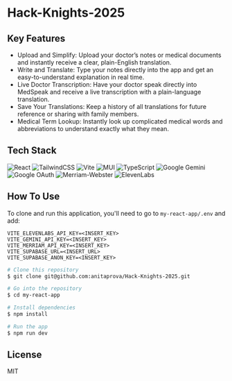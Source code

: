 # Hack-Knights-2025

## Key Features

- Upload and Simplify: Upload your doctor’s notes or medical documents and instantly receive a clear, plain-English translation.
- Write and Translate: Type your notes directly into the app and get an easy-to-understand explanation in real time.
- Live Doctor Transcription: Have your doctor speak directly into MedSpeak and receive a live transcription with a plain-language translation.
- Save Your Translations: Keep a history of all translations for future reference or sharing with family members.
- Medical Term Lookup: Instantly look up complicated medical words and abbreviations to understand exactly what they mean.

## Tech Stack

![React](https://img.shields.io/badge/react-%2320232a.svg?style=for-the-badge&logo=react&logoColor=%2361DAFB) 
![TailwindCSS](https://img.shields.io/badge/tailwindcss-%2338B2AC.svg?style=for-the-badge&logo=tailwind-css&logoColor=white) 
![Vite](https://img.shields.io/badge/vite-%23646CFF.svg?style=for-the-badge&logo=vite&logoColor=white) 
![MUI](https://img.shields.io/badge/MUI-%230081CB.svg?style=for-the-badge&logo=mui&logoColor=white) 
![TypeScript](https://img.shields.io/badge/typescript-%23007ACC.svg?style=for-the-badge&logo=typescript&logoColor=white) 
![Google Gemini](https://img.shields.io/badge/Google%20Gemini-886FBF?logo=googlegemini&logoColor=fff)
![Google OAuth](https://img.shields.io/badge/Google%20OAuth-4285F4?style=for-the-badge&logo=google&logoColor=white)
![Merriam-Webster](https://img.shields.io/badge/Merriam--Webster-0072CE?style=for-the-badge)
![ElevenLabs](https://img.shields.io/badge/ElevenLabs-FF6600?style=for-the-badge)


## How To Use

To clone and run this application, you'll need to go to `my-react-app/.env` and add:

```
VITE_ELEVENLABS_API_KEY=<INSERT_KEY>
VITE_GEMINI_API_KEY=<INSERT_KEY>
VITE_MERRIAM_API_KEY=<INSERT_KEY>
VITE_SUPABASE_URL=<INSERT_URL>
VITE_SUPABASE_ANON_KEY=<INSERT_KEY>
```

```bash
# Clone this repository
$ git clone git@github.com:anitaprova/Hack-Knights-2025.git

# Go into the repository
$ cd my-react-app

# Install dependencies
$ npm install

# Run the app
$ npm run dev
```

## License

MIT
